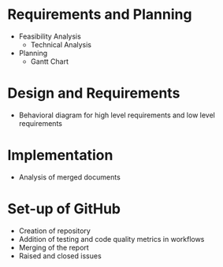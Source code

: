 # Requirements and Planning
  - Feasibility Analysis
    - Technical Analysis
  - Planning
    - Gantt Chart
# Design and Requirements
  - Behavioral diagram for high level requirements and low level requirements
# Implementation
  - Analysis of merged documents
# Set-up of GitHub 
  - Creation of repository
  - Addition of testing and code quality metrics in workflows
  - Merging of the report
  - Raised and closed issues
